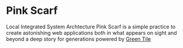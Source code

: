 # Pink Scarf
Local Integrated System Archtecture
Pink Scarf is a simple practice to create astonishing web applications 
both in what appears on sight and beyond
a deep story for generations
powered by [Green Tile](https://github.com/GreenTile)
